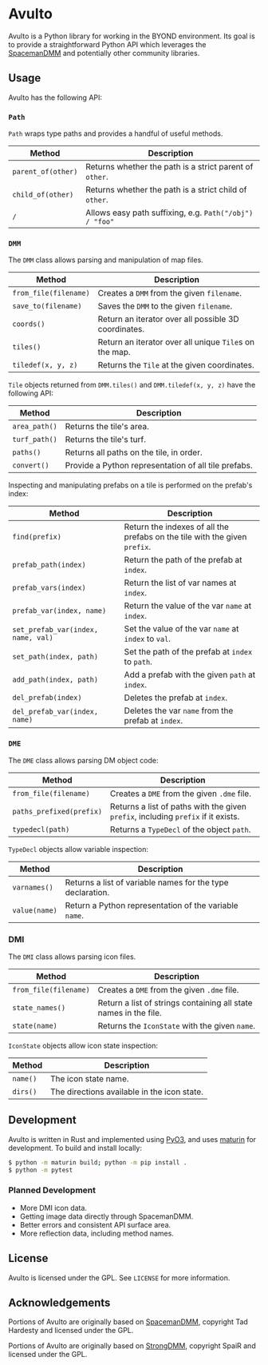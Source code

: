 # Avulto

Avulto is a Python library for working in the BYOND environment. Its goal is to
provide a straightforward Python API which leverages the
[SpacemanDMM](https://github.com/SpaceManiac/SpacemanDMM) and potentially other
community libraries.

## Usage

Avulto has the following API:

### `Path`

`Path` wraps type paths and provides a handful of useful methods.

| Method             | Description                                             |
| ------------------ | ------------------------------------------------------- |
| `parent_of(other)` | Returns whether the path is a strict parent of `other`. |
| `child_of(other)`  | Returns whether the path is a strict child of `other`.  |
| `/`                | Allows easy path suffixing, e.g. `Path("/obj") / "foo"` |

### `DMM`

The `DMM` class allows parsing and manipulation of map files.

| Method                | Description                                            |
| --------------------- | ------------------------------------------------------ |
| `from_file(filename)` | Creates a `DMM` from the given `filename`.             |
| `save_to(filename)`   | Saves the `DMM` to the given `filename`.               |
| `coords()`            | Return an iterator over all possible 3D coordinates.   |
| `tiles()`             | Return an iterator over all unique `Tile`s on the map. |
| `tiledef(x, y, z)`    | Returns the `Tile` at the given coordinates.           |

`Tile` objects returned from `DMM.tiles()` and `DMM.tiledef(x, y, z)` have the
following API:

| Method        | Description                                          |
| ------------- | ---------------------------------------------------- |
| `area_path()` | Returns the tile's area.                             |
| `turf_path()` | Returns the tile's turf.                             |
| `paths()`     | Returns all paths on the tile, in order.             |
| `convert()`   | Provide a Python representation of all tile prefabs. |

Inspecting and manipulating prefabs on a tile is performed on the prefab's index:

| Method                             | Description                                                                |
| ---------------------------------- | -------------------------------------------------------------------------- |
| `find(prefix)`                     | Return the indexes of all the prefabs on the tile with the given `prefix`. |
| `prefab_path(index)`               | Return the path of the prefab at `index`.                                  |
| `prefab_vars(index)`               | Return the list of var names at `index`.                                   |
| `prefab_var(index, name)`          | Return the value of the var `name` at `index`.                             |
| `set_prefab_var(index, name, val)` | Set the value of the var `name` at `index` to `val`.                       |
| `set_path(index, path)`            | Set the path of the prefab at `index` to `path`.                           |
| `add_path(index, path)`            | Add a prefab with the given `path` at `index`.                             |
| `del_prefab(index)`                | Deletes the prefab at `index`.                                             |
| `del_prefab_var(index, name)`      | Deletes the var `name` from the prefab at `index`.                         |

### `DME`

The `DME` class allows parsing DM object code:

| Method                   | Description                                                                       |
| ------------------------ | --------------------------------------------------------------------------------- |
| `from_file(filename)`    | Creates a `DME` from the given `.dme` file.                                       |
| `paths_prefixed(prefix)` | Returns a list of paths with the given `prefix`, including `prefix` if it exists. |
| `typedecl(path)`         | Returns a `TypeDecl` of the object `path`.                                        |

`TypeDecl` objects allow variable inspection:

| Method        | Description                                                |
| ------------- | ---------------------------------------------------------- |
| `varnames()`  | Returns a list of variable names for the type declaration. |
| `value(name)` | Return a Python representation of the variable `name`.     |

### DMI

The `DMI` class allows parsing icon files.

| Method                | Description                                                      |
| --------------------- | ---------------------------------------------------------------- |
| `from_file(filename)` | Creates a `DME` from the given `.dme` file.                      |
| `state_names()`       | Return a list of strings containing all state names in the file. |
| `state(name)`         | Returns the `IconState` with the given `name`.                   |

`IconState` objects allow icon state inspection:

| Method   | Description                                 |
| -------- | ------------------------------------------- |
| `name()` | The icon state name.                        |
| `dirs()` | The directions available in the icon state. |

## Development

Avulto is written in Rust and implemented using
[PyO3](https://github.com/PyO3/pyo3), and uses
[maturin](https://www.maturin.rs/) for development. To build and install
locally:

```sh
$ python -m maturin build; python -m pip install .
$ python -m pytest
```

### Planned Development

- More DMI icon data.
- Getting image data directly through SpacemanDMM.
- Better errors and consistent API surface area.
- More reflection data, including method names.

## License

Avulto is licensed under the GPL. See `LICENSE` for more information.

## Acknowledgements

Portions of Avulto are originally based on
[SpacemanDMM](https://github.com/SpaceManiac/SpacemanDMM), copyright Tad
Hardesty and licensed under the GPL.

Portions of Avulto are originally based on
[StrongDMM](https://github.com/SpaiR/StrongDMM), copyright SpaiR and licensed
under the GPL.
